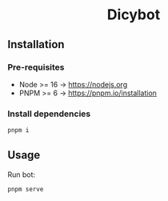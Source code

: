<div align="center">

# Dicybot

</div>

## Installation

### Pre-requisites

- Node >= 16 -> https://nodejs.org
- PNPM >= 6 -> https://pnpm.io/installation

### Install dependencies

```bash
pnpm i
```

## Usage

Run bot:

```bash
pnpm serve
```
